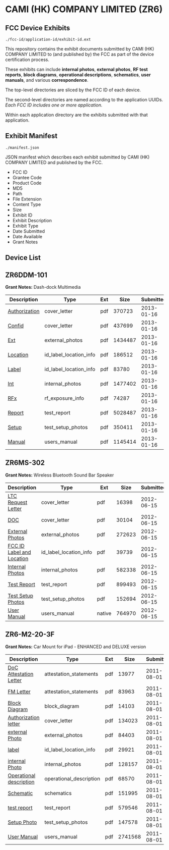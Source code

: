 # CAMI (HK) COMPANY LIMITED (ZR6)
## FCC Device Exhibits

```
./fcc-id/application-id/exhibit-id.ext
```

This repository contains the exhibit documents submitted by CAMI (HK) COMPANY LIMITED to (and published by) the FCC as part of the device certification process.

These exhibits can include **internal photos**, **external photos**, **RF test reports**, **block diagrams**, **operational descriptions**, **schematics**, **user manuals**, and various **correspondence**.

The top-level directories are sliced by the FCC ID of each device.

The second-level directories are named according to the application UUIDs. *Each FCC ID includes one or more application.*

Within each application directory are the exhibits submitted with that application. 

## Exhibit Manifest

```
./manifest.json
```

JSON manifest which describes each exhibit submitted by CAMI (HK) COMPANY LIMITED and published by the FCC.

- FCC ID
- Grantee Code
- Product Code
- MD5
- Path
- File Extension
- Content Type
- Size
- Exhibit ID
- Exhibit Description
- Exhibit Type
- Date Submitted
- Date Available
- Grant Notes

## Device List
## ZR6DDM-101
**Grant Notes:** Dash-dock Multimedia

| Description | Type | Ext | Size | Submitted | Available |
| ----------- | ---- | --- | ---- | --------- | --------- |
| [Authorization](ZR6DDM-101/df11e9f4126e8c155ed45e248c77a6aa/1880535.pdf) | cover_letter | pdf | 370723 | 2013-01-16 | 2013-01-16 |
| [Confid](ZR6DDM-101/df11e9f4126e8c155ed45e248c77a6aa/1880534.pdf) | cover_letter | pdf | 437699 | 2013-01-16 | 2013-01-16 |
| [Ext](ZR6DDM-101/df11e9f4126e8c155ed45e248c77a6aa/1880536.pdf) | external_photos | pdf | 1434487 | 2013-01-16 | 2013-01-16 |
| [Location](ZR6DDM-101/df11e9f4126e8c155ed45e248c77a6aa/1880539.pdf) | id_label_location_info | pdf | 186512 | 2013-01-16 | 2013-01-16 |
| [Label](ZR6DDM-101/df11e9f4126e8c155ed45e248c77a6aa/1880540.pdf) | id_label_location_info | pdf | 83780 | 2013-01-16 | 2013-01-16 |
| [Int](ZR6DDM-101/df11e9f4126e8c155ed45e248c77a6aa/1880537.pdf) | internal_photos | pdf | 1477402 | 2013-01-16 | 2013-01-16 |
| [RFx](ZR6DDM-101/df11e9f4126e8c155ed45e248c77a6aa/1880543.pdf) | rf_exposure_info | pdf | 74287 | 2013-01-16 | 2013-01-16 |
| [Report](ZR6DDM-101/df11e9f4126e8c155ed45e248c77a6aa/1880538.pdf) | test_report | pdf | 5028487 | 2013-01-16 | 2013-01-16 |
| [Setup](ZR6DDM-101/df11e9f4126e8c155ed45e248c77a6aa/1880541.pdf) | test_setup_photos | pdf | 350411 | 2013-01-16 | 2013-01-16 |
| [Manual](ZR6DDM-101/df11e9f4126e8c155ed45e248c77a6aa/1880542.pdf) | users_manual | pdf | 1145414 | 2013-01-16 | 2013-01-16 |
## ZR6MS-302
**Grant Notes:** Wireless Bluetooth Sound Bar Speaker

| Description | Type | Ext | Size | Submitted | Available |
| ----------- | ---- | --- | ---- | --------- | --------- |
| [LTC Request Letter](ZR6MS-302/de3ec1cc92850ac3c816d429c7f2a746/1723405.pdf) | cover_letter | pdf | 16398 | 2012-06-15 | 2012-06-15 |
| [DOC](ZR6MS-302/de3ec1cc92850ac3c816d429c7f2a746/1723406.pdf) | cover_letter | pdf | 30104 | 2012-06-15 | 2012-06-15 |
| [External Photos](ZR6MS-302/de3ec1cc92850ac3c816d429c7f2a746/1723407.pdf) | external_photos | pdf | 272623 | 2012-06-15 | 2012-06-15 |
| [FCC ID Label and Location](ZR6MS-302/de3ec1cc92850ac3c816d429c7f2a746/1723409.pdf) | id_label_location_info | pdf | 39739 | 2012-06-15 | 2012-06-15 |
| [Internal Photos](ZR6MS-302/de3ec1cc92850ac3c816d429c7f2a746/1723408.pdf) | internal_photos | pdf | 582338 | 2012-06-15 | 2012-06-15 |
| [Test Report](ZR6MS-302/de3ec1cc92850ac3c816d429c7f2a746/1723411.pdf) | test_report | pdf | 899493 | 2012-06-15 | 2012-06-15 |
| [Test Setup Photos](ZR6MS-302/de3ec1cc92850ac3c816d429c7f2a746/1723410.pdf) | test_setup_photos | pdf | 152694 | 2012-06-15 | 2012-06-15 |
| [User Manual](ZR6MS-302/de3ec1cc92850ac3c816d429c7f2a746/1723412.native) | users_manual | native | 764970 | 2012-06-15 | 2012-06-15 |
## ZR6-M2-20-3F
**Grant Notes:** Car Mount for iPad - ENHANCED and DELUXE version

| Description | Type | Ext | Size | Submitted | Available |
| ----------- | ---- | --- | ---- | --------- | --------- |
| [DoC Attestation Letter](ZR6-M2-20-3F/91e4a428423a5452d6f1510d5635def9/1514423.pdf) | attestation_statements | pdf | 13977 | 2011-08-01 | 2011-08-01 |
| [FM Letter](ZR6-M2-20-3F/91e4a428423a5452d6f1510d5635def9/1514424.pdf) | attestation_statements | pdf | 83963 | 2011-08-01 | 2011-08-01 |
| [Block Diagram](ZR6-M2-20-3F/91e4a428423a5452d6f1510d5635def9/1514425.pdf) | block_diagram | pdf | 14103 | 2011-08-01 | 2011-08-01 |
| [Authorization letter](ZR6-M2-20-3F/91e4a428423a5452d6f1510d5635def9/1514422.pdf) | cover_letter | pdf | 134023 | 2011-08-01 | 2011-08-01 |
| [external Photo](ZR6-M2-20-3F/91e4a428423a5452d6f1510d5635def9/1514428.pdf) | external_photos | pdf | 84403 | 2011-08-01 | 2011-08-01 |
| [label](ZR6-M2-20-3F/91e4a428423a5452d6f1510d5635def9/1514429.pdf) | id_label_location_info | pdf | 29921 | 2011-08-01 | 2011-08-01 |
| [internal Photo](ZR6-M2-20-3F/91e4a428423a5452d6f1510d5635def9/1514430.pdf) | internal_photos | pdf | 128157 | 2011-08-01 | 2011-08-01 |
| [Operational description](ZR6-M2-20-3F/91e4a428423a5452d6f1510d5635def9/1514426.pdf) | operational_description | pdf | 68570 | 2011-08-01 | 2011-08-01 |
| [Schematic](ZR6-M2-20-3F/91e4a428423a5452d6f1510d5635def9/1514427.pdf) | schematics | pdf | 151995 | 2011-08-01 | 2011-08-01 |
| [test report](ZR6-M2-20-3F/91e4a428423a5452d6f1510d5635def9/1514431.pdf) | test_report | pdf | 579546 | 2011-08-01 | 2011-08-01 |
| [Setup Photo](ZR6-M2-20-3F/91e4a428423a5452d6f1510d5635def9/1514432.pdf) | test_setup_photos | pdf | 147578 | 2011-08-01 | 2011-08-01 |
| [User Manual](ZR6-M2-20-3F/91e4a428423a5452d6f1510d5635def9/1514433.pdf) | users_manual | pdf | 2741568 | 2011-08-01 | 2011-08-01 |
